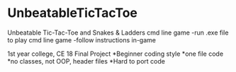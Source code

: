 UnbeatableTicTacToe
===================

Unbeatable Tic-Tac-Toe and Snakes &amp; Ladders cmd line game
-run .exe file to play cmd line game
-follow instructions in-game

1st year college, CE 18 Final Project
*Beginner coding style
  *one file code
  *no classes, not OOP, header files
*Hard to port code
